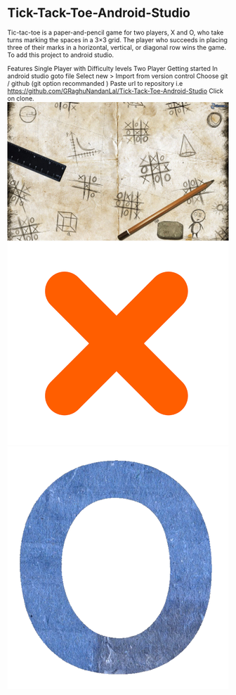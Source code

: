 # Tick-Tack-Toe-Android-Studio

Tic-tac-toe is a paper-and-pencil game for two players, X and O, who take turns marking the spaces in a 3×3 grid. The player who succeeds in placing three of their marks in a horizontal, vertical, or diagonal row wins the game. To add this project to android studio.

Features
Single Player with Difficulty levels
Two Player
Getting started
In android studio goto file
Select new > Import from version control
Choose git / github (git option recommanded )
Paste url to repository i.e https://github.com/GRaghuNandanLal/Tick-Tack-Toe-Android-Studio
Click on clone.
![](images/splash_image.jpg)
![](images/x.png)
![](images/oo.png)
